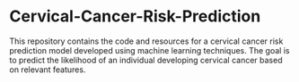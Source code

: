 # Cervical-Cancer-Risk-Prediction
This repository contains the code and resources for a cervical cancer risk prediction model developed using machine learning techniques. The goal is to predict the likelihood of an individual developing cervical cancer based on relevant features.

